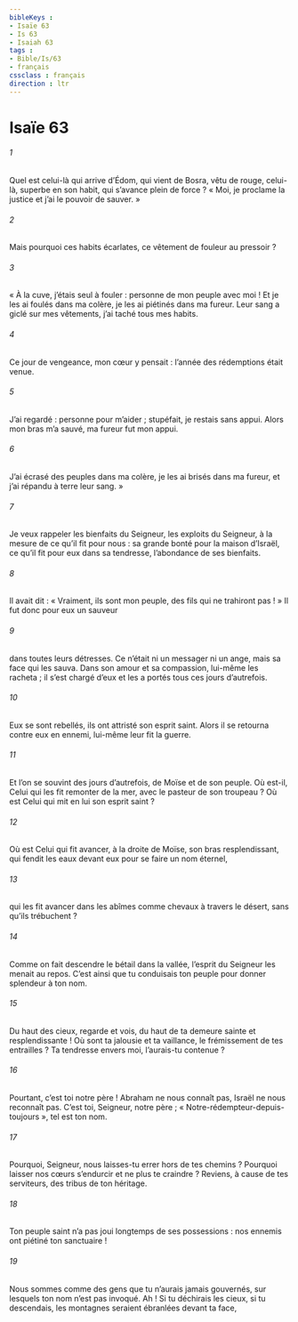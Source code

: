 ```yaml
---
bibleKeys : 
- Isaïe 63
- Is 63
- Isaiah 63
tags : 
- Bible/Is/63
- français
cssclass : français
direction : ltr
---
```


# Isaïe 63

###### 1
Quel est celui-là qui arrive d’Édom,
qui vient de Bosra, vêtu de rouge,
celui-là, superbe en son habit,
qui s’avance plein de force ?
« Moi, je proclame la justice
et j’ai le pouvoir de sauver. »
###### 2
Mais pourquoi ces habits écarlates,
ce vêtement de fouleur au pressoir ?
###### 3
« À la cuve, j’étais seul à fouler :
personne de mon peuple avec moi !
Et je les ai foulés dans ma colère,
je les ai piétinés dans ma fureur.
Leur sang a giclé sur mes vêtements,
j’ai taché tous mes habits.
###### 4
Ce jour de vengeance, mon cœur y pensait :
l’année des rédemptions était venue.
###### 5
J’ai regardé : personne pour m’aider ;
stupéfait, je restais sans appui.
Alors mon bras m’a sauvé,
ma fureur fut mon appui.
###### 6
J’ai écrasé des peuples dans ma colère,
je les ai brisés dans ma fureur,
et j’ai répandu à terre leur sang. »
###### 7
Je veux rappeler les bienfaits du Seigneur,
les exploits du Seigneur,
à la mesure de ce qu’il fit pour nous :
sa grande bonté pour la maison d’Israël,
ce qu’il fit pour eux dans sa tendresse,
l’abondance de ses bienfaits.
###### 8
Il avait dit : « Vraiment, ils sont mon peuple,
des fils qui ne trahiront pas ! »
Il fut donc pour eux un sauveur
###### 9
dans toutes leurs détresses.
Ce n’était ni un messager ni un ange,
mais sa face qui les sauva.
Dans son amour et sa compassion,
lui-même les racheta ;
il s’est chargé d’eux et les a portés
tous ces jours d’autrefois.
###### 10
Eux se sont rebellés,
ils ont attristé son esprit saint.
Alors il se retourna contre eux en ennemi,
lui-même leur fit la guerre.
###### 11
Et l’on se souvint des jours d’autrefois,
de Moïse et de son peuple.
Où est-il, Celui qui les fit remonter de la mer,
avec le pasteur de son troupeau ?
Où est Celui qui mit en lui
son esprit saint ?
###### 12
Où est Celui qui fit avancer, à la droite de Moïse,
son bras resplendissant,
qui fendit les eaux devant eux
pour se faire un nom éternel,
###### 13
qui les fit avancer dans les abîmes
comme chevaux à travers le désert,
sans qu’ils trébuchent ?
###### 14
Comme on fait descendre le bétail dans la vallée,
l’esprit du Seigneur les menait au repos.
C’est ainsi que tu conduisais ton peuple
pour donner splendeur à ton nom.
###### 15
Du haut des cieux, regarde et vois,
du haut de ta demeure sainte et resplendissante !
Où sont ta jalousie et ta vaillance,
le frémissement de tes entrailles ?
Ta tendresse envers moi, l’aurais-tu contenue ?
###### 16
Pourtant, c’est toi notre père !
Abraham ne nous connaît pas,
Israël ne nous reconnaît pas.
C’est toi, Seigneur, notre père ;
« Notre-rédempteur-depuis-toujours », tel est ton nom.
###### 17
Pourquoi, Seigneur, nous laisses-tu errer
hors de tes chemins ?
Pourquoi laisser nos cœurs s’endurcir
et ne plus te craindre ?
Reviens, à cause de tes serviteurs,
des tribus de ton héritage.
###### 18
Ton peuple saint n’a pas joui longtemps de ses possessions :
nos ennemis ont piétiné ton sanctuaire !
###### 19
Nous sommes comme des gens
que tu n’aurais jamais gouvernés,
sur lesquels ton nom n’est pas invoqué.
Ah ! Si tu déchirais les cieux, si tu descendais,
les montagnes seraient ébranlées devant ta face,

